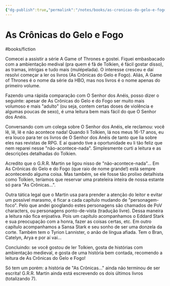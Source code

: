 ```yaml
---
{"dg-publish":true,"permalink":"/notes/books/as-cronicas-do-gelo-e-fogo/","tags":["books"]}
---
```



# As Crônicas do Gelo e Fogo

#books/fiction 

Comecei a assistir a série A Game of Thrones e gostei. Fiquei embasbacado com a ambientação medival (pra quem é fã de Tolkien, é fácil gostar disso), as tramas, intrigas e tudo mais (mulépelada). O interesse cresceu e daí resolvi começar a ler os livros (As Crônicas do Gelo e Fogo). Aliás, A Game of Thrones é o nome da série da HBO, mas nos livros é o nome apenas do primeiro volume.

Fazendo uma rápida comparação com O Senhor dos Anéis, posso dizer o seguinte: apesar de As Crônicas do Gelo e do Fogo ser muito mais volumoso e mais "adulto" (ou seja, contem certas doses de violência e algumas poucas de sexo), é uma leitura bem mais fácil do que O Senhor dos Anéis.

Conversando com um colega sobre O Senhor dos Anéis, ele reclamou: você lê, lê, lê e não acontece nada! Quando li Tolkien, lá nos meus 16-17 anos, eu era louco para ter os livros de O Senhor dos Anéis de tanto que lia sobre eles nas revistas de RPG. E aí quando tive a oportunidade eu li tão feliz que nem reparei nesse "não-acontece-nada". Simplesmente curti a leitura e as descrições detalhadas do Tolkien.

Acredito que o G.R.R. Martin se ligou nisso de "não-acontece-nada"... Em As Crônicas do Gelo e do Fogo (que raio de nome grande!) está sempre acontecendo alguma coisa. Mas também, se ele fosse tão prolixo detalhista como Tolkien, teríamos que reservar uma prateleira inteira de nossa estante só para "As Crônicas...".

Outra tática legal que o Martin usa para prender a atenção do leitor e evitar um possível marasmo, é ficar a cada capítulo mudando de "personagem-foco". Pelo que andei googlando estes personagens são chamados de PoV characters, ou personagens ponto-de-vista (tradução livre). Dessa maneira a leitura não fica enjoativa. Pois um capítulo acompanhamos o Eddard Stark e sua preocupação com a honra, fazer as coisas certas, etc. Em outro capítulo acompanhamos a Sansa Stark e seu sonho de ser uma donzela da corte. Também tem o Tyrion Lannister, o anão de língua afiada. Tem o Bran, Catelyn, Arya e por aí vai...

Concluindo: se você gostou de ler Tolkien, gosta de histórias com ambientação medieval, e gosta de uma história bem contada, recomendo a leitura de As Crônicas do Gelo e Fogo!

Só tem um porém: a história de "As Crônicas..." ainda não terminou de ser escrita! G.R.R. Martin ainda está escrevendo os dois últimos livros (totalizando 7).